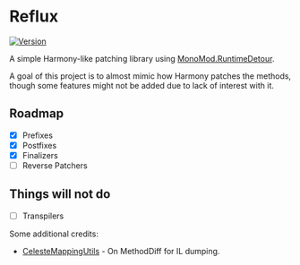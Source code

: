 # Reflux

[![Version](https://img.shields.io/nuget/v/Reflux.svg?style=flat-square)](https://www.nuget.org/packages/Reflux/)

A simple Harmony-like patching library using [MonoMod.RuntimeDetour](https://github.com/MonoMod/MonoMod).

A goal of this project is to almost mimic how Harmony patches the methods, though some features might not be added due to
lack of interest with it.

## Roadmap
+ [x] Prefixes
+ [x] Postfixes
+ [x] Finalizers
+ [ ] Reverse Patchers

## Things will not do
+ [ ] Transpilers

Some additional credits:
+ [CelesteMappingUtils](https://github.com/JaThePlayer/CelesteMappingUtils) - On MethodDiff for IL dumping.